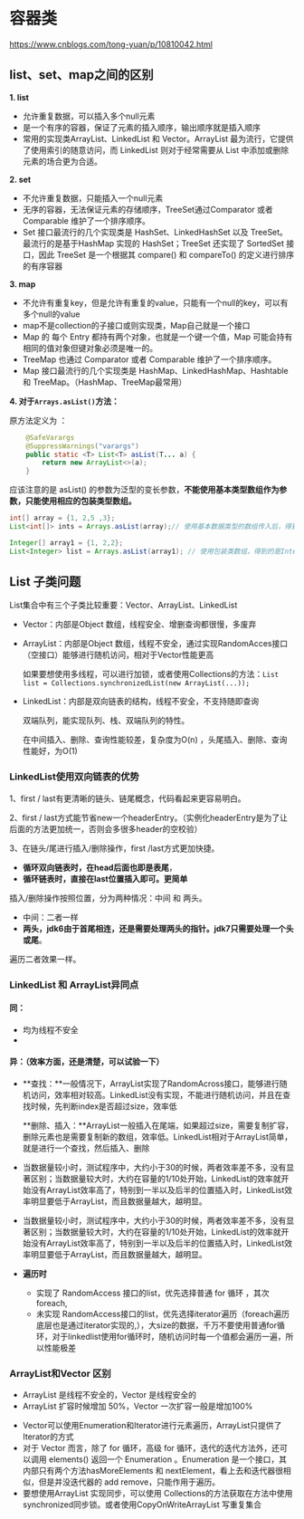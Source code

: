 # 容器类

https://www.cnblogs.com/tong-yuan/p/10810042.html

## list、set、map之间的区别

**1. list**

* 允许重复数据，可以插入多个null元素
* 是一个有序的容器，保证了元素的插入顺序，输出顺序就是插入顺序
* 常用的实现类ArrayList、LinkedList 和 Vector。ArrayList 最为流行，它提供了使用索引的随意访问，而 LinkedList 则对于经常需要从 List 中添加或删除元素的场合更为合适。

**2. set**

* 不允许重复数据，只能插入一个null元素
* 无序的容器，无法保证元素的存储顺序，TreeSet通过Comparator  或者 Comparable 维护了一个排序顺序。
* Set 接口最流行的几个实现类是 HashSet、LinkedHashSet 以及  TreeSet。最流行的是基于HashMap 实现的 HashSet；TreeSet 还实现了 SortedSet 接口，因此 TreeSet 是一个根据其 compare() 和 compareTo() 的定义进行排序的有序容器

**3. map**

* 不允许有重复key，但是允许有重复的value，只能有一个null的key，可以有多个null的value
* map不是collection的子接口或则实现类，Map自己就是一个接口
* Map 的 每个 Entry 都持有两个对象，也就是一个键一个值，Map 可能会持有相同的值对象但键对象必须是唯一的。
* TreeMap 也通过 Comparator  或者 Comparable 维护了一个排序顺序。
* Map 接口最流行的几个实现类是 HashMap、LinkedHashMap、Hashtable 和 TreeMap。（HashMap、TreeMap最常用）

**4. 对于``Arrays.asList()``方法：**

原方法定义为 ：

```java
   	@SafeVarargs
    @SuppressWarnings("varargs")
    public static <T> List<T> asList(T... a) {
        return new ArrayList<>(a);
    }
```

应该注意的是 asList() 的参数为泛型的变长参数，**不能使用基本类型数组作为参数，只能使用相应的包装类型数组。**

```java
int[] array = {1, 2,5 ,3};
List<int[]> ints = Arrays.asList(array);// 使用基本数据类型的数组传入后，得到的是int[] 类型的集合

Integer[] array1 = {1, 2,2};
List<Integer> list = Arrays.asList(array1); // 使用包装类数组，得到的是Integer类型的集合
```

## List 子类问题

List集合中有三个子类比较重要：Vector、ArrayList、LinkedList

* Vector：内部是Object 数组，线程安全、增删查询都很慢，多废弃

* ArrayList：内部是Object 数组，线程不安全，通过实现RandomAcces接口（空接口）能够进行随机访问，相对于Vector性能更高

  如果要想使用多线程，可以进行加锁，或者使用Collections的方法：`List list = Collections.synchronizedList(new ArrayList(...));`

* LinkedList：内部是双向链表的结构，线程不安全，不支持随即查询

  双端队列，能实现队列、栈、双端队列的特性。

  在中间插入、删除、查询性能较差，复杂度为O(n) ，头尾插入、删除、查询性能好，为O(1)



### LinkedList使用双向链表的优势

1、first / last有更清晰的链头、链尾概念，代码看起来更容易明白。

2、first / last方式能节省new一个headerEntry。（实例化headerEntry是为了让后面的方法更加统一，否则会多很多header的空校验）

3、在链头/尾进行插入/删除操作，first /last方式更加快捷。

- **循环双向链表时，在head后面也即是表尾**，
- **循环链表时，直接在last位置插入即可。更简单**

插入/删除操作按照位置，分为两种情况：中间 和 两头。

- 中间：二者一样
- **两头，jdk6由于首尾相连，还是需要处理两头的指针。jdk7只需要处理一个头或尾**。

遍历二者效果一样。



### LinkedList 和 ArrayList异同点

#### 同：

* 均为线程不安全
* 

#### 异：（效率方面，还是清楚，可以试验一下）

* **查找：**一般情况下，ArrayList实现了RandomAcross接口，能够进行随机访问，效率相对较高。LinkedList没有实现，不能进行随机访问，并且在查找时候，先判断index是否超过size，效率低

  **删除、插入：**ArrayList一般插入在尾端，如果超过size，需要复制扩容，删除元素也是需要复制新的数组，效率低。LinkedList相对于ArrayList简单，就是进行一个查找，然后插入、删除

* 当数据量较小时，测试程序中，大约小于30的时候，两者效率差不多，没有显著区别；当数据量较大时，大约在容量的1/10处开始，LinkedList的效率就开始没有ArrayList效率高了，特别到一半以及后半的位置插入时，LinkedList效率明显要低于ArrayList，而且数据量越大，越明显。

* 当数据量较小时，测试程序中，大约小于30的时候，两者效率差不多，没有显著区别；当数据量较大时，大约在容量的1/10处开始，LinkedList的效率就开始没有ArrayList效率高了，特别到一半以及后半的位置插入时，LinkedList效率明显要低于ArrayList，而且数据量越大，越明显。

* **遍历时**
  * 实现了 RandomAccess 接口的list，优先选择普通 for 循环 ，其次 foreach,
  * 未实现 RandomAccess接口的list，优先选择iterator遍历（foreach遍历底层也是通过iterator实现的,），大size的数据，千万不要使用普通for循环，对于linkedlist使用for循环时，随机访问时每一个值都会遍历一遍，所以性能极差



### ArrayList和Vector 区别

* ArrayList 是线程不安全的，Vector 是线程安全的
* ArrayList 扩容时候增加 50%，Vector 一次扩容一般是增加100%

- Vector可以使用Enumeration和Iterator进行元素遍历，ArrayList只提供了Iterator的方式
- 对于 Vector 而言，除了 for 循环，高级 for 循环，迭代的迭代方法外，还可以调用 elements() 返回一个 Enumeration 。Enumeration 是一个接口，其内部只有两个方法hasMoreElements 和 nextElement，看上去和迭代器很相似，但是并没迭代器的 add remove，只能作用于遍历。
- 要想使用ArrayList 实现同步，可以使用 Collections的方法获取在方法中使用synchronized同步锁。或者使用CopyOnWriteArrayList 写重复集合

